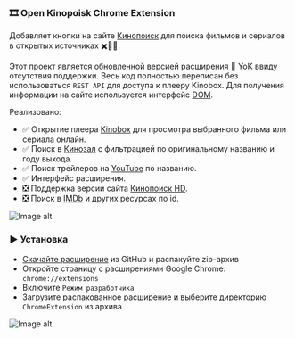 ### 🎞️ Open Kinopoisk Chrome Extension

Добавляет кнопки на сайте [Кинопоиск](http://kinopoisk.ru) для поиска фильмов и сериалов в открытых источниках ✖️🏴‍☠️.

Этот проект является обновленной версией расширения 🍿 [YoK](https://github.com/mrzlab630/chrome-extension-YoK) ввиду отсутствия поддержки. Весь код полностью переписан без использоваться `REST API` для доступа к плееру Kinobox. Для получения информации на сайте используется интерфейс [DOM](https://ru.wikipedia.org/wiki/Document_Object_Model).

Реализовано:

- ✅ Открытие плеера [Kinobox](https://kinomix.web.app) для просмотра выбранного фильма или сериала онлайн.
- ✅ Поиск в [Кинозал](https://kinozal.tv) с фильтрацией по оригинальному названию и году выхода.
- ✅ Поиск трейлеров на [YouTube](https://youtube.com) по названию.
- ✅ Интерфейс расширения.
- ❎ Поддержка версии сайта [Кинопоиск HD](https://hd.kinopoisk.ru).
- ❎ Поиск в [IMDb](https://imdb.com) и других ресурсах по id.

![Image alt](https://github.com/Lifailon/OpenKinopoisk/blob/rsa/image/kinopoisk-buttons.jpg)

### ▶️ Установка

- [Скачайте расширение](https://github.com/Lifailon/OpenKinopoisk/archive/refs/heads/rsa.zip) из GitHub и распакуйте zip-архив
- Откройте страницу с расширениями Google Chrome: `chrome://extensions`
- Включите `Режим разработчика`
- Загрузите распакованное расширение и выберите директорию `ChromeExtension` из архива

![Image alt](https://github.com/Lifailon/OpenKinopoisk/blob/rsa/image/add-extension.jpg)
